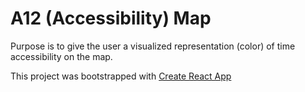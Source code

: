 # A12 (Accessibility) Map

Purpose is to give the user a visualized representation (color) of time accessibility on the map. 

This project was bootstrapped with [Create React App](https://github.com/facebookincubator/create-react-app)
